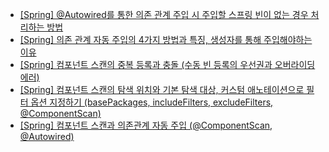 - [[Spring] @Autowired를 통한 의존 관계 주입 시 주입할 스프링 빈이 없는 경우 처리하는 방법](https://dream-and-develop.tistory.com/435)
- [[Spring] 의존 관계 자동 주입의 4가지 방법과 특징, 생성자를 통해 주입해야하는 이유](https://dream-and-develop.tistory.com/434)
- [[Spring] 컴포넌트 스캔의 중복 등록과 충돌 (수동 빈 등록의 우선권과 오버라이딩 에러)](https://dream-and-develop.tistory.com/432)
- [[Spring] 컴포넌트 스캔의 탐색 위치와 기본 탐색 대상, 커스텀 애노테이션으로 필터 옵션 지정하기 (basePackages, includeFilters, excludeFilters, @ComponentScan)](https://dream-and-develop.tistory.com/431)
- [[Spring] 컴포넌트 스캔과 의존관계 자동 주입 (@ComponentScan, @Autowired)](https://dream-and-develop.tistory.com/429)
